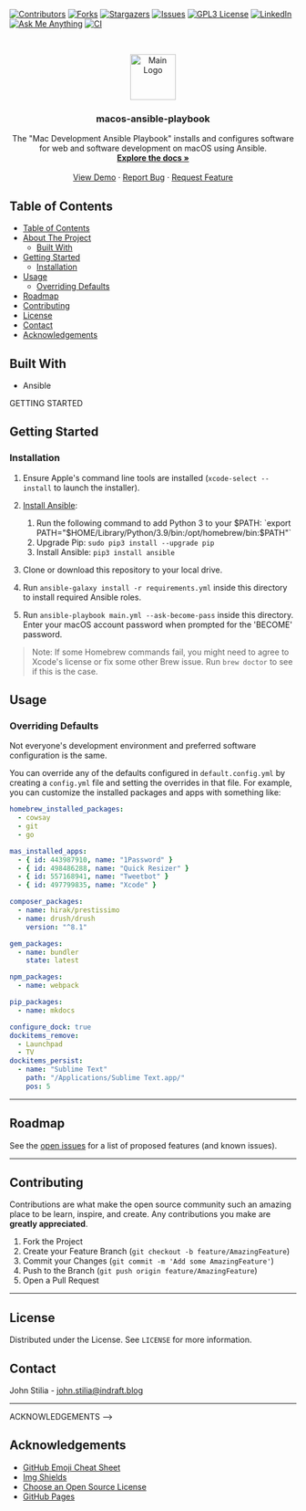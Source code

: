 [![Contributors][contributors-shield]][contributors-url]
[![Forks][forks-shield]][forks-url]
[![Stargazers][stars-shield]][stars-url]
[![Issues][issues-shield]][issues-url]
[![GPL3 License][license-shield]][license-url]
[![LinkedIn][linkedin-shield]][linkedin-url]
[![Ask Me Anything][ask-me-anything]][personal-page]
[![CI](https://github.com/stiliajohny/macos-ansible-playbook/actions/workflows/ci.yml/badge.svg)](https://github.com/stiliajohny/macos-ansible-playbook/actions/workflows/ci.yml)

<!-- PROJECT LOGO -->
<br />
<p align="center">
  <a href="https://github.com/stiliajohny/macos-ansible-playbook">
    <img src="https://raw.githubusercontent.com/stiliajohny/macos-ansible-playbook/main/.assets/logo.png" alt="Main Logo" width="80" height="80">
  </a>

  <h3 align="center">macos-ansible-playbook</h3>

  <p align="center">
    The "Mac Development Ansible Playbook" installs and configures software for web and software development on macOS using Ansible.
    <br />
    <a href="./README.md"><strong>Explore the docs »</strong></a>
    <br />
    <br />
    <a href="https://github.com/stiliajohny/macos-ansible-playbook">View Demo</a>
    ·
    <a href="https://github.com/stiliajohny/macos-ansible-playbook/issues/new?labels=i%3A+bug&template=1-bug-report.md">Report Bug</a>
    ·
    <a href="https://github.com/stiliajohny/macos-ansible-playbook/issues/new?labels=i%3A+enhancement&template=2-feature-request.md">Request Feature</a>
  </p>
</p>

<!-- TABLE OF CONTENTS -->

## Table of Contents

- [Table of Contents](#table-of-contents)
- [About The Project](#about-the-project)
  - [Built With](#built-with)
- [Getting Started](#getting-started)
  - [Installation](#installation)
- [Usage](#usage)
  - [Overriding Defaults](#overriding-defaults)
- [Roadmap](#roadmap)
- [Contributing](#contributing)
- [License](#license)
- [Contact](#contact)
- [Acknowledgements](#acknowledgements)

<!-- ABOUT THE PROJECT -->

## Built With

- Ansible

GETTING STARTED

## Getting Started

### Installation

1. Ensure Apple's command line tools are installed (`xcode-select --install` to launch the installer).
2. [Install Ansible](https://docs.ansible.com/ansible/latest/installation_guide/index.html):

   1. Run the following command to add Python 3 to your $PATH: `export PATH="$HOME/Library/Python/3.9/bin:/opt/homebrew/bin:$PATH"`
   2. Upgrade Pip: `sudo pip3 install --upgrade pip`
   3. Install Ansible: `pip3 install ansible`

3. Clone or download this repository to your local drive.
4. Run `ansible-galaxy install -r requirements.yml` inside this directory to install required Ansible roles.
5. Run `ansible-playbook main.yml --ask-become-pass` inside this directory. Enter your macOS account password when prompted for the 'BECOME' password.

> Note: If some Homebrew commands fail, you might need to agree to Xcode's license or fix some other Brew issue. Run `brew doctor` to see if this is the case.

## Usage

### Overriding Defaults

Not everyone's development environment and preferred software configuration is the same.

You can override any of the defaults configured in `default.config.yml` by creating a `config.yml` file and setting the overrides in that file. For example, you can customize the installed packages and apps with something like:

```yaml
homebrew_installed_packages:
  - cowsay
  - git
  - go

mas_installed_apps:
  - { id: 443987910, name: "1Password" }
  - { id: 498486288, name: "Quick Resizer" }
  - { id: 557168941, name: "Tweetbot" }
  - { id: 497799835, name: "Xcode" }

composer_packages:
  - name: hirak/prestissimo
  - name: drush/drush
    version: "^8.1"

gem_packages:
  - name: bundler
    state: latest

npm_packages:
  - name: webpack

pip_packages:
  - name: mkdocs

configure_dock: true
dockitems_remove:
  - Launchpad
  - TV
dockitems_persist:
  - name: "Sublime Text"
    path: "/Applications/Sublime Text.app/"
    pos: 5
```

---

## Roadmap

See the [open issues](https://github.com/stiliajohny/macos-ansible-playbook/issues) for a list of proposed features (and known issues).

---

## Contributing

Contributions are what make the open source community such an amazing place to be learn, inspire, and create. Any contributions you make are **greatly appreciated**.

1. Fork the Project
2. Create your Feature Branch (`git checkout -b feature/AmazingFeature`)
3. Commit your Changes (`git commit -m 'Add some AmazingFeature'`)
4. Push to the Branch (`git push origin feature/AmazingFeature`)
5. Open a Pull Request

---

## License

Distributed under the License. See `LICENSE` for more information.

## Contact

John Stilia - john.stilia@indraft.blog

---

ACKNOWLEDGEMENTS -->

## Acknowledgements

- [GitHub Emoji Cheat Sheet](https://www.webpagefx.com/tools/emoji-cheat-sheet)
- [Img Shields](https://shields.io)
- [Choose an Open Source License](https://choosealicense.com)
- [GitHub Pages](https://pages.github.com)

[contributors-shield]: https://img.shields.io/github/contributors/stiliajohny/macos-ansible-playbook.svg?style=for-the-badge
[contributors-url]: https://github.com/stiliajohny/macos-ansible-playbook/graphs/contributors
[forks-shield]: https://img.shields.io/github/forks/stiliajohny/macos-ansible-playbook.svg?style=for-the-badge
[forks-url]: https://github.com/stiliajohny/macos-ansible-playbook/network/members
[stars-shield]: https://img.shields.io/github/stars/stiliajohny/macos-ansible-playbook.svg?style=for-the-badge
[stars-url]: https://github.com/stiliajohny/macos-ansible-playbook/stargazers
[issues-shield]: https://img.shields.io/github/issues/stiliajohny/macos-ansible-playbook.svg?style=for-the-badge
[issues-url]: https://github.com/stiliajohny/macos-ansible-playbook/issues
[license-shield]: https://img.shields.io/github/license/stiliajohny/macos-ansible-playbook?style=for-the-badge
[license-url]: https://github.com/stiliajohny/macos-ansible-playbook/blob/master/LICENSE.txt
[linkedin-shield]: https://img.shields.io/badge/-LinkedIn-black.svg?style=for-the-badge&logo=linkedin&colorB=555
[linkedin-url]: https://linkedin.com/in/johnstilia/
[product-screenshot]: .assets/screenshot.png
[ask-me-anything]: https://img.shields.io/badge/Ask%20me-anything-1abc9c.svg?style=for-the-badge
[personal-page]: https://github.com/stiliajohny
